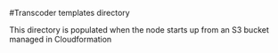 #Transcoder templates directory

This directory is populated when the node starts up from
an S3 bucket managed in Cloudformation
